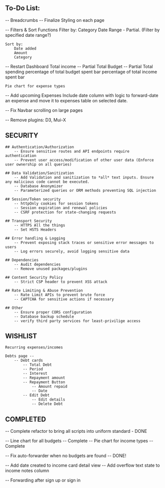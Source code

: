 ## To-Do List:

-- Breadcrumbs
-- Finalize Styling on each page

-- Filters & Sort Functions
    Filter by:
        Category
        Date Range - Partial. (Filter by specified date range?)

    Sort by:
        Date added
        Amount
        Category


-- Restart Dashboard 
    Total income -- Partial
    Total Budget -- Partial
    Total spending
    percentage of total budget spent bar
    percentage of total income spent bar

    Pie chart for expense types

-- Add upcoming Expenses
    Include date column with logic to forward-date an expense and move it to expenses table on selected date.

-- Fix Navbar scrolling on large pages

-- Remove plugins: D3, Mui-X

## SECURITY

    ## Authentication/Authorization
        -- Ensure sensitive routes and API endpoints require authentication
        -- Prevent user access/modification of other user data (Enforce user ownership on all queries)

    ## Data Validation/Sanitization
        -- Add Validation and sanitization to *all* text inputs. Ensure any malicious code cannot be executed.
        -- Database Anonymizer 
        -- Parameterized queries or ORM methods preventing SQL injection

    ## Session/Token security
        -- httpOnly cookies for session tokens
        -- Session expiration and renewal policies
        -- CSRF protection for state-changing requests

    ## Transport Security
        -- HTTPS All the things
        -- Set HSTS Headers

    ## Error handling & Logging
        -- Prevent exposing stack traces or sensitive error messages to users
        -- Log errors securely, avoid logging sensitive data

    ## Dependencies
        -- Audit dependencies
        -- Remove unused packages/plugins

    ## Content Security Policy
        -- Strict CSP header to prevent XSS attack

    ## Rate Limiting & Abuse Prevention
        -- Rate Limit APIs to prevent brute force
        -- CAPTCHA for sensitive actions if necessary

    ## Other
        -- Ensure proper CORS configuration
        -- Database backup schedule
        -- verify third party services for least-privilige access



## WISHLIST

    Recurring expenses/incomes

    Debts page --
        -- Debt cards
            -- Total Debt
            -- Period
            -- Interest
            -- Repayment amount
            -- Repayment Button
                -- Amount repaid
                -- Date
            -- Edit Debt
                -- Edit details
                -- Delete Debt


## COMPLETED


-- Complete refactor to bring all scripts into uniform standard - DONE

-- Line chart for all budgets -- Complete
-- Pie chart for income types -- Complete


-- Fix auto-forwarder when no budgets are found -- DONE!

-- Add date created to income card detail view
-- Add overflow text state to income notes column

-- Forwarding after sign up or sign in